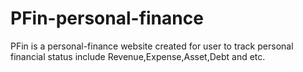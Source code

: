 # PFin-personal-finance


PFin is a personal-finance website created for user to track personal financial status include Revenue,Expense,Asset,Debt and etc.
